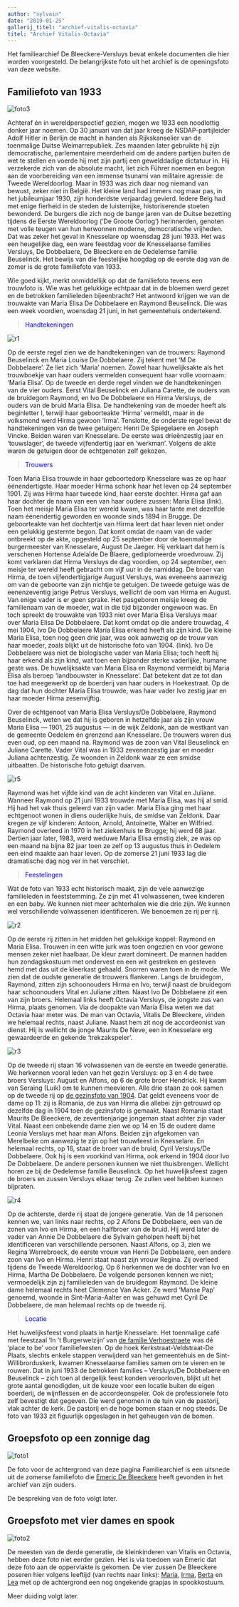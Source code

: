 ```yaml
---
author: "sylvain"
date: "2019-01-25"
gallerij_titel: "archief-vitalis-octavia"
titel: "Archief Vitalis-Octavia"
---
```

Het familiearchief De Bleeckere-Versluys bevat enkele documenten die hier worden voorgesteld. De belangrijkste foto uit het archief is de openingsfoto van deze website.

## Familiefoto van 1933

![foto3](foto3.jpg)

Achteraf én in wereldperspectief gezien, mogen we 1933 een noodlottig donker jaar noemen. Op 30 januari van dat jaar kreeg de NSDAP-partijleider Adolf Hitler in Berlijn de macht in handen als Rijkskanselier van de toenmalige Duitse Weimarrepubliek. Zes maanden later gebruikte hij zijn democratische, parlementaire  meerderheid om de andere partijen buiten de wet te stellen en voerde hij met zijn partij een gewelddadige dictatuur in. Hij verzekerde zich van de absolute macht, liet zich Führer noemen en begon aan de voorbereiding van een immense tsunami van militaire agressie: de Tweede Wereldoorlog. 
Maar in 1933 was zich daar nog niemand van bewust, zeker niet in België. Het kleine land had immers nog maar pas, in het jubileumjaar 1930, zijn honderdste verjaardag gevierd. Iedere Belg had met enige fierheid in de steden de luisterrijke, historiserende stoeten bewonderd. De burgers die zich nog de bange jaren van de Duitse bezetting tijdens de Eerste Wereldoorlog (‘De Groote Oorlog’) herinnerden, genoten met volle teugen van hun herwonnen moderne, democratische vrijheden. Dat was zeker het geval in Knesselare op woensdag 28 juni 1933. Het was een heugelijke dag, een ware feestdag voor de Knesselaarse families Versluys, De Dobbelaere, De Bleeckere en de Oedelemse familie Beuselinck. Het bewijs van die feestelijke hoogdag op de eerste dag van de zomer is de grote familiefoto van 1933. 

Wie goed kijkt, merkt onmiddellijk op dat de familiefoto tevens een trouwfoto is. Wie was het gelukkige echtpaar dat in de bloemen werd gezet en de betrokken familieleden bijeenbracht? Het antwoord krijgen we van de trouwakte van Maria Elisa De Dobbelaere en Raymond Beuselinck. Die was een week voordien, woensdag 21 juni,  in het gemeentehuis ondertekend. 

><span style="color:blue">Handtekeningen</span>

![r1](r1.jpg)

Op de eerste regel zien we de handtekeningen van de trouwers: Raymond Beuselinck en Maria Louise De Dobbelaere. Zij tekent met ‘M De Dobbelaere’. Ze liet zich ‘Maria’ noemen. Zowel haar  huwelijksakte als het trouwboekje van haar ouders vermelden consequent haar volle voornaam: ‘Maria Elisa’. Op de tweede en derde regel vinden we de handtekeningen van de vier ouders. Eerst Vital Beuselinck en Juliana Carette, de ouders van de bruidegom Raymond, en Ivo De Dobbelaere en Hirma Versluys, de ouders van de bruid Maria Elisa. De handtekening van de moeder heeft als beginletter I, terwijl haar geboorteakte ‘Hirma’ vermeldt, maar in de volksmond werd Hirma gewoon ‘Irma’. Tenslotte, de onderste regel bevat de handtekeningen van de twee getuigen: Henri De Spiegelaere en Joseph Vincke. Beiden waren van Knesselare. De eerste was drieënzestig jaar en ‘touwslager’, de tweede vijfendertig jaar en ‘werkman’. Volgens de akte waren de getuigen door de echtgenoten zelf gekozen.

><span style="color:blue">Trouwers</span>

Toen Maria Elisa trouwde in haar geboortedorp Knesselare was ze op haar éénendertigste. Haar moeder Hirma schonk haar het leven op 24 september 1901. Zij was Hirma haar tweede kind, haar eerste dochter. Hirma gaf aan haar dochter de naam van een van haar oudere zussen: Maria Elisa (link). Toen het meisje Maria Elisa ter wereld kwam, was haar tante met dezelfde naam éénendertig geworden en woonde sinds 1894 in Brugge. De geboorteakte van het dochtertje van Hirma leert dat haar leven niet onder een gelukkig gesternte begon. Dat komt omdat de naam van de vader ontbreekt op de akte, opgesteld op 25 september door de toenmalige burgermeester van Knesselare, August De Jaeger. Hij verklaart dat hem is verschenen Hortense Adelaïde De Blaere, gediplomeerde vroedvrouw. Zij komt verklaren dat Hirma Versluys de dag voordien, op 24 september, een meisje ter wereld heeft gebracht om vijf uur in de namiddag. De broer van Hirma,  de toen vijfendertigjarige August Versluys, was eveneens aanwezig om van de geboorte van zijn nichtje te getuigen. De tweede getuige was de eenenzeventig jarige Petrus Versluys, wellicht de oom van Hirma en August. Van enige vader is er geen sprake. Het pasgeboren meisje kreeg de familienaam van de moeder, wat in die tijd bijzonder ongewoon was. En toch spreekt de trouwakte van 1933 niet over Maria Elisa Versluys maar over Maria Elisa De Dobbelaere. Dat komt omdat op die andere trouwdag, 4 mei 1904, Ivo De Dobbelaere Maria Elisa erkend heeft als zijn kind. De kleine Maria Elisa, toen nog geen drie jaar, was ook aanwezig op de trouw van haar moeder, zoals blijkt uit de historische foto van 1904. (link). Ivo De Dobbelaere was niet de biologische vader van Maria Elisa; toch heeft hij haar erkend als zijn kind, wat toen een bijzonder sterke vaderlijke, humane geste was. De huwelijksakte van Maria Elisa en Raymond vermeldt bij Maria Elisa als beroep ‘landbouwster in Knesselare’. Dat betekent dat ze tot dan toe had meegewerkt op de boerderij van haar ouders in Hoekestraat. Op de dag dat hun dochter Maria Elisa trouwde, was haar vader Ivo zestig jaar en haar moeder Hirma zesenvijftig.

Over de echtgenoot van Maria Elisa Versluys/De Dobbelaere, Raymond Beuselinck, weten we dat hij is geboren in hetzelfde jaar als zijn vrouw Maria Elisa ― 1901, 25 augustus ― in de wijk Zeldonk, aan de westkant van de gemeente Oedelem én grenzend aan Knesselare. De trouwers waren dus even oud, op een maand na. Raymond was de zoon van Vital Beuselinck en Juliane Carette. Vader Vital was in 1933 zevenenzestig jaar en moeder Juliana achtenzestig. Ze woonden in Zeldonk waar ze een smidse uitbaatten. De historische foto getuigt daarvan.

![r5](r5.jpg)

Raymond was het vijfde kind van de acht kinderen van Vital en Juliane. Wanneer Raymond op 21 juni 1933 trouwde met Maria Elisa, was hij al smid. Hij had het vak thuis geleerd van zijn vader. Maria Elisa ging met haar echtgenoot wonen in diens ouderlijke huis, de smidse van Zeldonk. Daar kregen ze vijf kinderen: Antoon, Arnold, Antoinette, Walter en Wilfried. Raymond overleed in 1970 in het ziekenhuis te Brugge; hij werd 68 jaar. Dertien jaar later, 1983, werd weduwe Maria Elisa ernstig ziek, ze was op een maand na bijna 82 jaar toen ze zelf op 13 augustus thuis in Oedelem een eind maakte aan haar leven. Op de zomerse 21 juni 1933 lag die dramatische dag nog ver in het verschiet. 

><span style="color:blue">Feestelingen</span>

Wat de foto van 1933 echt historisch maakt, zijn de vele aanwezige familieleden in feeststemming. Ze zijn met  41 volwassenen, twee kinderen en een baby. We kunnen niet meer achterhalen wie die drie zijn. We kunnen wel verschillende volwassenen identificeren. We benoemen ze rij per rij.

![r2](r2.jpg)

Op de eerste rij zitten in het midden het gelukkige koppel: Raymond en Maria Elisa. Trouwen in een witte jurk was toen ongezien en voor gewone mensen zeker niet haalbaar. De kleur zwart domineert. De mannen hadden hun zondagskostuum met ondervest en een wit gestreken en gesteven hemd met das uit de kleerkast gehaald. Snorren waren toen in de mode. We zien dat de oudste generatie de trouwers flankeren. Langs de bruidegom, Raymond, zitten zijn schoonouders Hirma en Ivo, terwijl naast de bruidegom haar schoonouders Vital en Juliane zitten. Naast Ivo De Dobbelaere zit een van zijn broers. Helemaal links heeft Octavia Versluys, de jongste zus van Hirma, plaats genomen. Via de doopakte van Maria Elisa weten we dat Octavia haar meter was. De man van Octavia, Vitalis De Bleeckere, vinden we helemaal rechts, naast Juliane. Naast hem zit nog de accordeonist van dienst. Hij is wellicht de jonge Maurits De Neve, een in Knesselare erg gewaardeerde en gekende ‘trekzakspeler’.  

![r3](r3.jpg)

Op de tweede rij staan 16 volwassenen van de eerste en tweede generatie.  We herkennen vooral leden van het gezin Versluys: op 3 en 4 de twee broers Versluys: August en Alfons, op 6 de grote broer Hendrick. Hij kwam van Seraing (Luik) om te kunnen meevieren. Alle drie staan ze ook samen op de tweede rij op [de gezinsfoto van 1904](/1878-octavia-versluys/mozaik/3-versluys). Dat geldt eveneens voor de dame op 11: zij is Romania, de zus van Hirma die allebei zijn getrouwd op dezelfde dag in 1904 toen de gezinsfoto is gemaakt. Naast Romania staat Maurits De Bleeckere, de zeventienjarige jongeman staat achter zijn vader Vital. Naast een onbekende dame zien we op 14 en 15 de oudere dame Leonia Versluys met haar man Alfons. Beiden zijn afgekomen van Merelbeke om aanwezig te zijn op het trouwfeest in Knesselare. En helemaal rechts, op 16, staat de broer van de bruid, Cyril Versluys/De Dobbelaere. Ook hij is een voorkind van Hirma, ook erkend in 1904 door Ivo De Dobbelaere. De andere personen kunnen we niet thuisbrengen. Wellicht horen ze bij de Oedelemse familie Beuselinck. Op het huwelijksfeest zagen de broers en zussen Versluys elkaar terug. Ze zullen veel hebben kunnen bijpraten. 

![r4](r4.jpg)

Op de achterste, derde rij staat de jongere generatie. Van de 14 personen kennen we, van links naar rechts, op 2 Alfons De Dobbelaere, een van de zonen van Ivo en Hirma, en een halfbroer van de bruid. Hij werd later de vader van Annie De Dobbelaere die Sylvain geholpen heeft bij het identificeren van verschillende personen. Naast Alfons, op 3, zien we Regina Werrebroeck, de eerste vrouw van Henri De Dobbelaere, een andere zoon van Ivo en Hirma. Henri staat naast zijn vrouw Regina. Zij overleed tijdens de Tweede Wereldoorlog. Op 6 herkennen we de dochter van Ivo en Hirma, Martha De Dobbelaere. De volgende personen kennen we niet; vermoedelijk zijn zij familieleden van de bruidegom Raymond. De kleine dame helemaal rechts heet Clemence Van Acker. Ze werd ‘Manse Pap’ genoemd, woonde in Sint-Maria-Aalter en was gehuwd met Cyril De Dobbelaere, de man helemaal rechts op de tweede rij. 

><span style="color:blue">Locatie</span>

Het huwelijksfeest vond plaats in hartje Knesselare. Het toenmalige café met feestzaal ‘In ’t Burgerwelzijn’ van [de familie Verhoestraete](/bakermat-'Knesseloare') was dé ‘place to be’ voor familiefeesten. Op de hoek Kerkstraat-Veldstraat-De Plaats, slechts enkele stappen verwijderd van het gemeentehuis en de Sint-Willibrorduskerk, kwamen Knesselaarse families samen om te vieren en te rouwen. Dat in juni 1933 de betrokken families – Versluys/De Dobbelaere en Beuselinck – zich toen al dergelijk feest konden veroorloven, blijkt uit het grote aantal genodigden, uit de keuze voor een locatie buiten de eigen boerderij, de wijnflessen en de accordeonspeler. Ook de professionele foto zelf bevestigt dat gegeven. Die werd genomen in de tuin van de pastorij, vlak achter de kerk. De pastorij en de hoge bomen staan er nog steeds. De foto van 1933 zit figuurlijk opgeslagen in het geheugen van de bomen.

## Groepsfoto op een zonnige dag

![foto1](foto1.jpg)

De foto voor de achtergrond van deze pagina Familiearchief is een uitsnede uit de zomerse familiefoto die [Emeric De Bleeckere](1946-emeric-de-bleeckere) heeft gevonden in het archief van zijn ouders. 

De bespreking van de foto volgt later. 

## Groepsfoto met vier dames en spook

![foto2](foto2.jpg)

De meesten van de derde generatie, de kleinkinderen van Vitalis en Octavia, hebben deze foto niet eerder gezien. Het is via toedoen van Emeric dat deze foto aan de oppervlakte is gekomen. De vier zussen De Bleeckere poseren hier volgens leeftijd (van rechts naar links): [Maria](1908-maria-de-bleeckere), [Irma](1913-irma-de-bleeckere), [Berta](1914-berta-de-bleeckere) en [Lea](1922-lea-de-bleeckere) met op de achtergrond een nog ongekende grapjas in spookkostuum.

Meer duiding volgt later.
